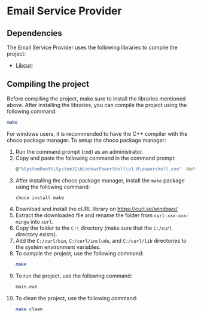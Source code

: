 # Email Service Provider

## Dependencies

The Email Service Provider uses the following libraries to compile the project:

- [Libcurl](https://curl.se/download.html)

## Compiling the project

Before compiling the project, make sure to install the libraries mentioned above. After installing the libraries, you can compile the project using the following command:

```bash
make
```

For windows users, it is recommended to have the C++ compiler with the choco package manager. To setup the choco package manager:

1. Run the command prompt (`cmd`) as an administrator.
2. Copy and paste the following command in the command prompt:
   ```bash
   @"%SystemRoot%\System32\WindowsPowerShell\v1.0\powershell.exe" -NoProfile -InputFormat None -ExecutionPolicy Bypass -Command "[System.Net.ServicePointManager]::SecurityProtocol = 3072; iex ((New-Object System.Net.WebClient).DownloadString('https://community.chocolatey.org/install.ps1'))" && SET "PATH=%PATH%;%ALLUSERSPROFILE%\chocolatey\bin"
   ```
3. After installing the choco package manager, install the `make` package using the following command:
   ```bash
   choco install make
   ```
4. Download and install the cURL library on https://curl.se/windows/
5. Extract the downloaded file and rename the folder from `curl-xxx-xxx-mingw` into `curl`.
6. Copy the folder to the `C:\` directory (make sure that the `C:/curl` directory exists).
7. Add the `C:/curl/bin`, `C:/curl/include`, and `C:/curl/lib` directories to the system environment variables.
8. To compile the project, use the following command:
   ```bash
   make
   ```
9. To run the project, use the following command:
   ```bash
   main.exe
   ```
10. To clean the project, use the following command:
    ```bash
    make clean
    ```
